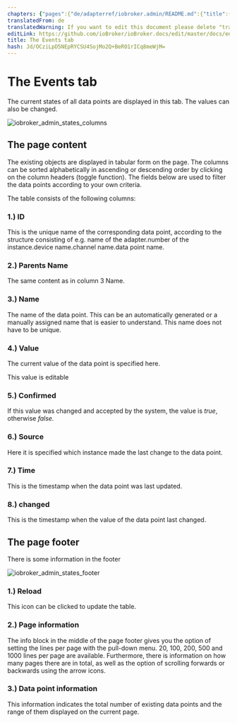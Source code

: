 ```yaml
---
chapters: {"pages":{"de/adapterref/iobroker.admin/README.md":{"title":{"de":"no title"},"content":"de/adapterref/iobroker.admin/README.md"},"de/adapterref/iobroker.admin/admin/tab-adapters.md":{"title":{"de":"Der Reiter Adapter"},"content":"de/adapterref/iobroker.admin/admin/tab-adapters.md"},"de/adapterref/iobroker.admin/admin/tab-instances.md":{"title":{"de":"Der Reiter Instanzen"},"content":"de/adapterref/iobroker.admin/admin/tab-instances.md"},"de/adapterref/iobroker.admin/admin/tab-objects.md":{"title":{"de":"Der Reiter Objekte"},"content":"de/adapterref/iobroker.admin/admin/tab-objects.md"},"de/adapterref/iobroker.admin/admin/tab-states.md":{"title":{"de":"Der Reiter Zustände"},"content":"de/adapterref/iobroker.admin/admin/tab-states.md"},"de/adapterref/iobroker.admin/admin/tab-groups.md":{"title":{"de":"Der Reiter Gruppen"},"content":"de/adapterref/iobroker.admin/admin/tab-groups.md"},"de/adapterref/iobroker.admin/admin/tab-users.md":{"title":{"de":"Der Reiter Benutzer"},"content":"de/adapterref/iobroker.admin/admin/tab-users.md"},"de/adapterref/iobroker.admin/admin/tab-events.md":{"title":{"de":"Der Reiter Ereignisse"},"content":"de/adapterref/iobroker.admin/admin/tab-events.md"},"de/adapterref/iobroker.admin/admin/tab-hosts.md":{"title":{"de":"Der Reiter Hosts"},"content":"de/adapterref/iobroker.admin/admin/tab-hosts.md"},"de/adapterref/iobroker.admin/admin/tab-enums.md":{"title":{"de":"Der Reiter Aufzählungen"},"content":"de/adapterref/iobroker.admin/admin/tab-enums.md"},"de/adapterref/iobroker.admin/admin/tab-log.md":{"title":{"de":"Der Reiter Log"},"content":"de/adapterref/iobroker.admin/admin/tab-log.md"},"de/adapterref/iobroker.admin/admin/tab-system.md":{"title":{"de":"Die Systemeinstellungen"},"content":"de/adapterref/iobroker.admin/admin/tab-system.md"}}}
translatedFrom: de
translatedWarning: If you want to edit this document please delete "translatedFrom" field, elsewise this document will be translated automatically again
editLink: https://github.com/ioBroker/ioBroker.docs/edit/master/docs/en/adapterref/iobroker.admin/tab-events.md
title: The Events tab
hash: Jd/OCziLpD5NEpRYCSU4SojMo2Q+BeRO1rICq8meWjM=
---
```

# The Events tab
The current states of all data points are displayed in this tab. The values can also be changed.

![iobroker_admin_states_columns](../../../de/adapterref/iobroker.admin/img/tab-events_States_columns.jpg)

## The page content
The existing objects are displayed in tabular form on the page. The columns can be sorted alphabetically in ascending or descending order by clicking on the column headers (toggle function). The fields below are used to filter the data points according to your own criteria.

The table consists of the following columns:

### **1.) ID**
This is the unique name of the corresponding data point, according to the structure consisting of e.g. name of the adapter.number of the instance.device name.channel name.data point name.

### **2.) Parents Name**
The same content as in column 3 Name.

### **3.) Name**
The name of the data point. This can be an automatically generated or a manually assigned name that is easier to understand. This name does not have to be unique.

### **4.) Value**
The current value of the data point is specified here.

This value is editable

### **5.) Confirmed**
If this value was changed and accepted by the system, the value is _true_, otherwise _false._

### **6.) Source**
Here it is specified which instance made the last change to the data point.

### **7.) Time**
This is the timestamp when the data point was last updated.

### **8.) changed**
This is the timestamp when the value of the data point last changed.

## The page footer
There is some information in the footer

![iobroker_admin_states_footer](../../../de/adapterref/iobroker.admin/img/tab-events_States_footer.jpg)

### **1.) Reload**
This icon can be clicked to update the table.

### **2.) Page information**
The info block in the middle of the page footer gives you the option of setting the lines per page with the pull-down menu. 20, 100, 200, 500 and 1000 lines per page are available. Furthermore, there is information on how many pages there are in total, as well as the option of scrolling forwards or backwards using the arrow icons.

### **3.) Data point information**
This information indicates the total number of existing data points and the range of them displayed on the current page.